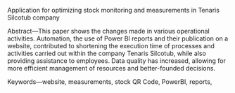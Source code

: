 Application for optimizing stock monitoring and measurements in Tenaris Silcotub company

Abstract—This paper shows the changes made in various operational activities. Automation, the use of Power BI reports 
and their publication on a website, contributed to shortening the execution time of processes and activities carried out within the 
company Tenaris Silcotub, while also providing assistance to employees. Data quality has increased, allowing for more 
efficient management of resources and better-founded decisions.

Keywords—website, measurements, stock QR Code, PowerBI, reports, 
